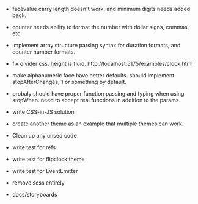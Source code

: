 - facevalue carry length doesn't work, and minimum digits needs added back.
- counter needs ability to format the number with dollar signs, commas, etc.
- implement array structure parsing syntax for duration formats, and counter number formats.
- fix divider css. height is fluid. http://localhost:5175/examples/clock.html
- make alphanumeric face have better defaults. should implement stopAfterChanges, 1 or something by default.
  
- probaly should have proper function passing and typing when using stopWhen. need to accept real functions in addition to the params.
- write CSS-in-JS solution
- create another theme as an example that multiple themes can work.
- Clean up any unsed code
- write test for refs
- write test for flipclock theme
- write test for EventEmitter
- remove scss entirely
- docs/storyboards